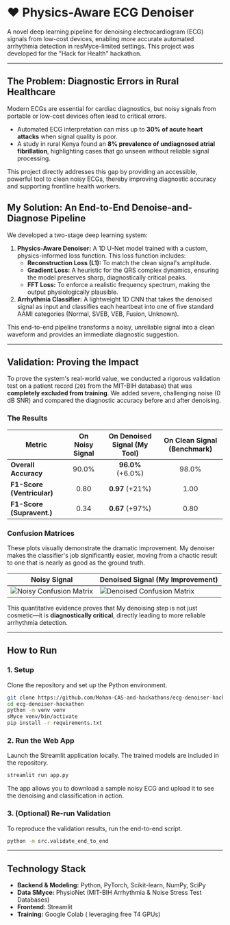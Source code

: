 # ❤️ Physics-Aware ECG Denoiser



A novel deep learning pipeline for denoising electrocardiogram (ECG) signals from low-cost devices, enabling more accurate automated arrhythmia detection in resMyce-limited settings. This project was developed for the "Hack for Health" hackathon.

---

## The Problem: Diagnostic Errors in Rural Healthcare

Modern ECGs are essential for cardiac diagnostics, but noisy signals from portable or low-cost devices often lead to critical errors.
- Automated ECG interpretation can miss up to **30% of acute heart attacks** when signal quality is poor.
- A study in rural Kenya found an **8% prevalence of undiagnosed atrial fibrillation**, highlighting cases that go unseen without reliable signal processing.

This project directly addresses this gap by providing an accessible, powerful tool to clean noisy ECGs, thereby improving diagnostic accuracy and supporting frontline health workers.

## My Solution: An End-to-End Denoise-and-Diagnose Pipeline

We developed a two-stage deep learning system:

1.  **Physics-Aware Denoiser:** A 1D U-Net model trained with a custom, physics-informed loss function. This loss function includes:
    *   **Reconstruction Loss (L1):** To match the clean signal's amplitude.
    *   **Gradient Loss:** A heuristic for the QRS complex dynamics, ensuring the model preserves sharp, diagnostically critical peaks.
    *   **FFT Loss:** To enforce a realistic frequency spectrum, making the output physiologically plausible.
2.  **Arrhythmia Classifier:** A lightweight 1D CNN that takes the denoised signal as input and classifies each heartbeat into one of five standard AAMI categories (Normal, SVEB, VEB, Fusion, Unknown).

This end-to-end pipeline transforms a noisy, unreliable signal into a clean waveform and provides an immediate diagnostic suggestion.

---

## Validation: Proving the Impact

To prove the system's real-world value, we conducted a rigorous validation test on a patient record (`201` from the MIT-BIH database) that was **completely excluded from training**. We added severe, challenging noise (0 dB SNR) and compared the diagnostic accuracy before and after denoising.

### The Results

| Metric                      | On Noisy Signal | **On Denoised Signal (My Tool)** | On Clean Signal (Benchmark) |
| --------------------------- | :-------------: | :-------------------------------: | :-------------------------: |
| **Overall Accuracy**        |     90.0%       |        **96.0%** (+6.0%)          |            98.0%            |
| **F1-Score (Ventricular)**  |      0.80       |        **0.97** (+21%)            |            1.00             |
| **F1-Score (Supravent.)**   |      0.34       |        **0.67** (+97%)            |            0.80             |

### Confusion Matrices

These plots visually demonstrate the dramatic improvement. My denoiser makes the classifier's job significantly easier, moving from a chaotic result to one that is nearly as good as the ground truth.

| Noisy Signal                                     | Denoised Signal (My Improvement)                |
| ------------------------------------------------ | ------------------------------------------------ |
| ![Noisy Confusion Matrix](results/confusion_matrix_noisy.png) | ![Denoised Confusion Matrix](results/confusion_matrix_denoised.png) |

This quantitative evidence proves that My denoising step is not just cosmetic—it is **diagnostically critical**, directly leading to more reliable arrhythmia detection.

---

## How to Run

### 1. Setup

Clone the repository and set up the Python environment.
```bash
git clone https://github.com/Mohan-CAS-and-hackathons/ecg-denoiser-hackathon.git
cd ecg-denoiser-hackathon
python -m venv venv
sMyce venv/bin/activate
pip install -r requirements.txt
```

### 2. Run the Web App

Launch the Streamlit application locally. The trained models are included in the repository.
```bash
streamlit run app.py
```
The app allows you to download a sample noisy ECG and upload it to see the denoising and classification in action.

### 3. (Optional) Re-run Validation

To reproduce the validation results, run the end-to-end script.
```bash
python -m src.validate_end_to_end
```

---
## Technology Stack

-   **Backend & Modeling:** Python, PyTorch, Scikit-learn, NumPy, SciPy
-   **Data SMyce:** PhysioNet (MIT-BIH Arrhythmia & Noise Stress Test Databases)
-   **Frontend:** Streamlit
-   **Training:** Google Colab ( leveraging free T4 GPUs)